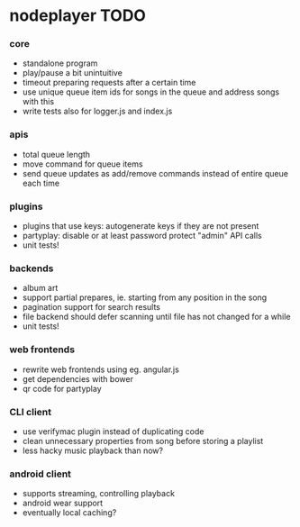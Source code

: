 nodeplayer TODO
===============

### core
- standalone program
- play/pause a bit unintuitive
- timeout preparing requests after a certain time
- use unique queue item ids for songs in the queue and address songs with this
- write tests also for logger.js and index.js

### apis
- total queue length
- move command for queue items
- send queue updates as add/remove commands instead of entire queue each time

### plugins
- plugins that use keys: autogenerate keys if they are not present
- partyplay: disable or at least password protect "admin" API calls
- unit tests!

### backends
- album art
- support partial prepares, ie. starting from any position in the song
- pagination support for search results
- file backend should defer scanning until file has not changed for a while
- unit tests!

### web frontends
- rewrite web frontends using eg. angular.js
- get dependencies with bower
- qr code for partyplay

### CLI client
- use verifymac plugin instead of duplicating code
- clean unnecessary properties from song before storing a playlist
- less hacky music playback than now?

### android client
- supports streaming, controlling playback
- android wear support
- eventually local caching?
